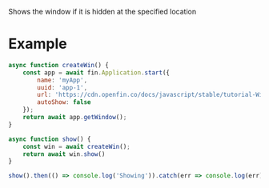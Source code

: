 Shows the window if it is hidden at the specified location

# Example
```js
async function createWin() {
    const app = await fin.Application.start({
        name: 'myApp',
        uuid: 'app-1',
        url: 'https://cdn.openfin.co/docs/javascript/stable/tutorial-Window.show.html',
        autoShow: false
    });
    return await app.getWindow();
}

async function show() {
    const win = await createWin();
    return await win.show()
}

show().then(() => console.log('Showing')).catch(err => console.log(err));
```
